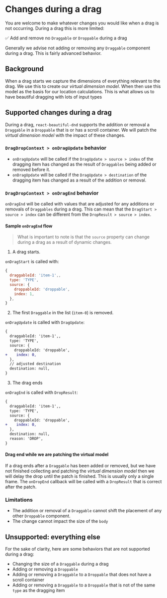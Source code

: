 # Changes during a drag

You are welcome to make whatever changes you would like when a drag is not occurring. During a drag this is more limited:

✅ Add and remove no `Draggable` or `Droppable` during a drag

Generally we advise not adding or removing any `Draggable` component during a drag. This is fairly advanced behavior.

## Background

When a drag starts we capture the dimensions of everything relevant to the drag. We use this to create our _virtual dimension model_. When then use this model as the basis for our location calculations. This is what allows us to have beautiful dragging with lots of input types

## Supported changes during a drag

During a drag, `react-beautiful-dnd` supports the addition or removal a `Draggable` in a `Droppable` that is or has a scroll container. We will patch the _virtual dimension model_ with the impact of these changes.

### `DragDropContext > onDragUpdate` behavior

- `onDragUpdate` will be called if the `DragUpdate > source > index` of the dragging item has changed as the result of `Draggables` being added or removed before it.
- `onDragUpdate` will be called if the `DragUpdate > destination` of the dragging item has changed as a result of the addition or removal.

### `DragDropContext > onDragEnd` behavior

`onDragEnd` will be called with values that are adjusted for any additions or removals of `Draggables` during a drag. This can mean that the `DragStart > source > index` can be different from the `DropResult > source > index`.

#### Sample `onDragEnd` flow

> What is important to note is that the `source` property can change during a drag as a result of dynamic changes.

1. A drag starts.

`onDragStart` is called with:

```js
{
  draggableId: 'item-1',,
  type: 'TYPE',
  source: {
    droppableId: 'droppable',
    index: 1,
  },
}
```

2. The first `Draggable` in the list (`item-0`) is removed.

`onDragUpdate` is called with `DragUpdate`:

```diff
{
  draggableId: 'item-1',,
  type: 'TYPE',
  source: {
    droppableId: 'droppable',
+    index: 0,
  },
  // adjusted destination
  destination: null,
}
```

3. The drag ends

`onDragEnd` is called with `DropResult`:

```diff
{
  draggableId: 'item-1',,
  type: 'TYPE',
  source: {
    droppableId: 'droppable',
+    index: 0,
  },
  destination: null,
  reason: 'DROP',
}
```

#### Drag end while we are patching the virtual model

If a drag ends after a `Draggable` has been added or removed, but we have not finished collecting and patching the _virtual dimension model_ then we will delay the drop until the patch is finished. This is usually only a single frame. The `onDropEnd` callback will be called with a `DropResult` that is correct after the patch.

### Limitations

- The addition or removal of a `Draggable` cannot shift the placement of any other `Droppable` component.
- The change cannot impact the size of the `body`

## Unsupported: everything else

For the sake of clarity, here are some behaviors that are not supported during a drag:

- Changing the size of a `Draggable` during a drag
- Adding or removing a `Droppable`
- Adding or removing a `Draggable` to a `Droppable` that does not have a scroll container
- Adding or removing a `Draggable` to a `Droppable` that is not of the same `type` as the dragging item

